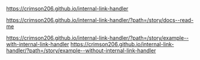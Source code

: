 https://crimson206.github.io/internal-link-handler

https://crimson206.github.io/internal-link-handler/?path=/story/docs--read-me

https://crimson206.github.io/internal-link-handler/?path=/story/example--with-internal-link-handler
https://crimson206.github.io/internal-link-handler/?path=/story/example--without-internal-link-handler